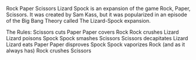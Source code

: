  Rock Paper Scissors Lizard Spock is an expansion of the game Rock, Paper, Scissors. It was created by Sam Kass, but it was popularized in an episode of the Big Bang Theory called The Lizard-Spock expansion.
 
 The Rules:
Scissors cuts Paper
Paper covers Rock
Rock crushes Lizard
Lizard poisons Spock
Spock smashes Scissors
Scissors decapitates Lizard
Lizard eats Paper
Paper disproves Spock
Spock vaporizes Rock
(and as it always has) Rock crushes Scissors
